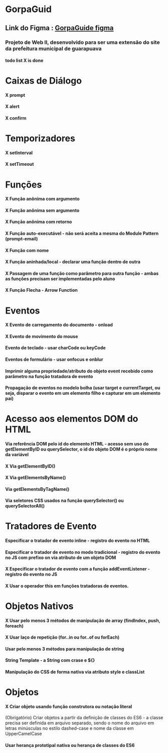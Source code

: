 # GorpaGuid

## Link do Figma : [GorpaGuide figma](https://www.figma.com/file/eQFerAb9PeLR1m7JgTbMwE/GropaGuide-DW2?node-id=0%3A1&t=gIRs7Hnw0uE4sPsQ-1)

### Projeto de Web II, desenvolvido para ser uma extensão do site da prefeitura municipal de guarapuava


#### todo list X is done

# Caixas de Diálogo
#### X prompt
#### X alert
#### X confirm
# Temporizadores
#### X setInterval
#### X setTimeout
# Funções
#### X Função anônima com argumento
#### X Função anônima sem argumento
#### X Função anônima com retorno
#### X Função auto-executável - não será aceita a mesma do Module Pattern (prompt-email)
#### X Função com nome
#### X Função aninhada/local - declarar uma função dentro de outra
#### X Passagem de uma função como parâmetro para outra função - ambas as funções precisam ser implementadas pelo aluno
#### X Função Flecha - Arrow Function

# Eventos
#### X Evento de carregamento do documento - onload
#### X Evento de movimento do mouse
#### Evento de teclado - usar charCode ou keyCode
#### Eventos de formulário - usar onfocus e onblur
#### Imprimir alguma propriedade/atributo do objeto event recebido como parâmetro na função tratadora de evento
#### Propagação de eventos no modelo bolha (usar target e currentTarget, ou seja, disparar o evento em um elemento filho e capturar em um elemento pai)

# Acesso aos elementos DOM do HTML
#### Via referência DOM pelo id do elemento HTML - acesso sem uso do getElementByID ou querySelector, o id do objeto DOM é o próprio nome da variável
#### X Via getElementByID()
#### X Via getElementsByName()
#### Via getElementsByTagName()
#### Via seletores CSS usados na função querySelector() ou querySelectorAll()
	
# Tratadores de Evento
#### Especificar o tratador de evento inline - registro do evento no HTML
#### Especificar o tratador de evento no modo tradicional - registro do evento no JS com prefixo on via atributo de um objeto DOM
#### X Especificar o tratador de evento com a função addEventListener - registro do evento no JS
#### X Usar o operador this em funções tratadoras de eventos.
	
# Objetos Nativos
#### X Usar pelo menos 3 métodos de manipulação de array (findIndex, push, foreach)
#### X Usar laço de repetição (for..in ou for..of ou forEach)
#### Usar pelo menos 3 métodos para manipulação de string
#### String Template - a String com crase e ${}
#### Manipulação do CSS de forma nativa via atributo style e classList

# Objetos
#### X Criar objeto usando função construtora ou notação literal
(Obrigatório) Criar objetos a partir da definição de classes do ES6 - a classe precisa ser definida em arquivo separado, sendo o nome do arquivo em letras minúsculas no estilo dashed-case e nome da classe em UpperCamelCase
#### Usar herança prototipal nativa ou herança de classes do ES6
